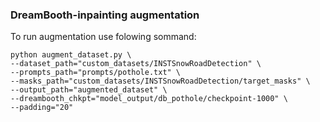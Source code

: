 ### DreamBooth-inpainting augmentation
To run augmentation use folowing sommand:
```
python augment_dataset.py \
--dataset_path="custom_datasets/INSTSnowRoadDetection" \
--prompts_path="prompts/pothole.txt" \
--masks_path="custom_datasets/INSTSnowRoadDetection/target_masks" \
--output_path="augmented_dataset" \
--dreambooth_chkpt="model_output/db_pothole/checkpoint-1000" \
--padding="20"
```